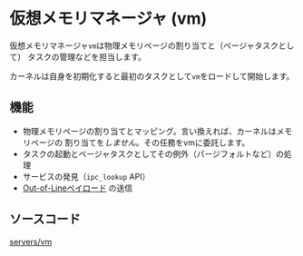 # 仮想メモリマネージャ (vm)

仮想メモリマネージャ`vm`は物理メモリページの割り当てと（ページャタスクとして）
タスクの管理などを担当します。

カーネルは自身を初期化すると最初のタスクとして`vm`をロードして開始します。

## 機能

- 物理メモリページの割り当てとマッピング。言い換えれば、カーネルはメモリページの
  割り当てを*しません*。その任務をvmに委託します。
- タスクの起動とページャタスクとしてその例外（パージフォルトなど）の処理
- サービスの発見（`ipc_lookup` API）
- [Out-of-Lineペイロード](../userspace/ool) の送信


## ソースコード

[servers/vm](https://github.com/nuta/resea/tree/master/servers/vm)
